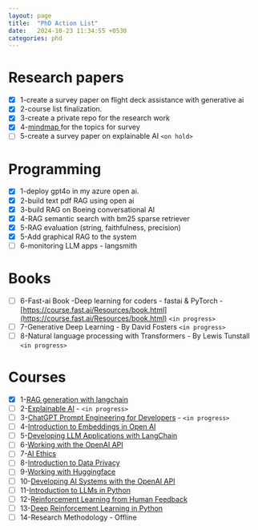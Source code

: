 ```yaml
---
layout: page
title:  "PhD Action List"
date:   2024-10-23 11:34:55 +0530
categories: phd
---
```

# Research papers

- [X] 1-create a survey paper on flight deck assistance with generative ai
- [X] 2-course list finalization.
- [X] 3-create a private repo for the research work
- [X] 4-[mindmap ](https://excalidraw.com/#room=105e034dff386f4b99a0,RTYch2fYRiyqwrsYZtc4TQ)for the topics for survey
- [ ] 5-create a survey paper on explainable AI  `<on hold>`

# Programming

* [X] 1-deploy gpt4o in my azure open ai.
* [X] 2-build text pdf RAG using open ai
* [X] 3-build RAG on Boeing conversational AI
* [X] 4-RAG semantic search with bm25 sparse retriever
* [X] 5-RAG evaluation (string, faithfulness, precision)
* [X] 5-Add graphical RAG to the system
* [ ] 6-monitoring LLM apps - langsmith

# Books

* [ ] 6-Fast-ai Book -Deep learning for coders - fastai & PyTorch -  [https://course.fast.ai/Resources/book.html](https://course.fast.ai/Resources/book.html) `<in progress>`
* [ ] 7-Generative Deep Learning - By David Fosters `<in progress>`
* [ ] 8-Natural language processing with Transformers - By Lewis Tunstall `<in progress> `

# Courses

* [X] 1-[RAG generation with langchain](https://app.datacamp.com/learn/courses/retrieval-augmented-generation-rag-with-langchain)
* [ ] 2-[Explainable AI](https://campus.datacamp.com/courses/explainable-artificial-intelligence-xai-concepts](https://campus.datacamp.com/courses/explainable-artificial-intelligence-xai-conccepts)) - `<in progress>`
* [ ] 3-[ChatGPT Prompt Engineering for Developers](https://app.datacamp.com/learn/courses/chatgpt-prompt-engineering-for-developers) - `<in progress>`
* [ ] 4-[Introduction to Embeddings in Open AI](https://app.datacamp.com/learn/courses/introduction-to-embeddings-with-the-openai-api)
* [ ] 5-[Developing LLM Applications with LangChain](https://app.datacamp.com/learn/courses/developing-llm-applications-with-langchain)
* [ ] 6-[Working with the OpenAI API](https://app.datacamp.com/learn/courses/working-with-the-openai-api)
* [ ] 7-[AI Ethics](https://app.datacamp.com/learn/courses/ai-ethics)
* [ ] 8-[Introduction to Data Privacy](https://app.datacamp.com/learn/courses/introduction-to-data-privacy)
* [ ] 9-[Working with Huggingface](https://app.datacamp.com/learn/courses/working-with-hugging-face)
* [ ] 10-[Developing AI Systems with the OpenAI API](https://app.datacamp.com/learn/courses/developing-ai-systems-with-the-openai-api)
* [ ] 11-[Introduction to LLMs in Python](https://app.datacamp.com/learn/courses/introduction-to-llms-in-python)
* [ ] 12-[Reinforcement Learning from Human Feedback](https://app.datacamp.com/learn/courses/reinforcement-learning-from-human-feedback-rlhf)
* [ ] 13-[Deep Reinforcement Learning in Python](https://app.datacamp.com/learn/courses/deep-reinforcement-learning-in-python)
* [ ] 14-Research Methodology - Offline
